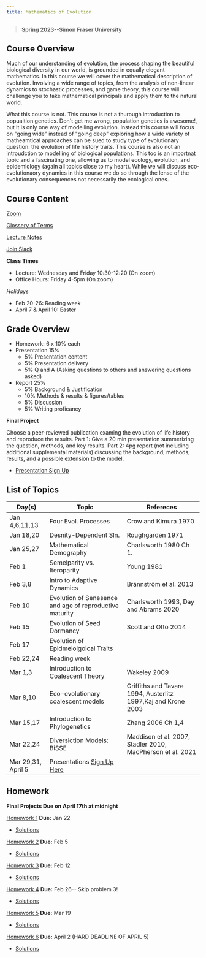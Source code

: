 ```yaml
---
title: Mathematics of Evolution
---
```


> **Spring 2023--Simon Fraser University**

## Course Overview
Much of our understanding of evolution, the process shaping the beautiful biological diversity in our world, is grounded in equally elegant mathematics.  In this course we will cover the mathematical description of evolution. Involving a wide range of topics, from the analysis of non-linear dynamics to stochastic processes, and game theory, this course will challenge you to take mathematical principals and apply them to the natural world. 

What this course is not.  This course is not a thurough introduction to popualtion genetics.  Don't get me wrong, population genetics is awesome!, but it is only one way of modelling evolution.  Instead this course will focus on "going wide" instead of "going deep" exploring how a wide variety of matheamtical approaches can be sued to study type of evolutionary question: the evolution of life history traits.  This course is also not an introudction to modelling of biological populations.  This too is an importnat topic and a fascinating one, allowing us to model ecology, evolution, and epidemiology (again all topics close to my heart).  While we will discuss eco-evolutionaory dynamics in this course we do so through the lense of the evolutionary consequences not necessarily the ecological ones.

## Course Content

[Zoom](https://sfu.zoom.us/j/81781685384?pwd=b2EzYUpRUGYyaVozdkhLRmFlT2F5QT09)

[Glossery of Terms](Glossary.md)

[Lecture Notes](LectureNotes.md)

[Join Slack](https://join.slack.com/t/slack-vuf7711/shared_invite/zt-1m28aiup1-mxpYT7olACPKIUB~dggRmw)

**Class Times**
- Lecture: Wednesday and Friday 10:30-12:20 (On zoom)
- Office Hours: Friday 4-5pm (On zoom)

*Holidays*
- Feb 20-26: Reading week
- April 7 & April 10: Easter

## Grade Overview

- Homework: 6 x 10% each
- Presentation 15%
  - 5% Presentation content
  - 5% Presentation delivery
  - 5% Q and A (Asking questions to others and answering questions asked)
- Report 25% 
  - 5% Background & Justification
  - 10% Methods & results & figures/tables
  - 5% Discussion
  - 5% Writing proficancy

**Final Project**

Choose a peer-reviewed publication examing the evolution of life history and reproduce the results. Part 1: Give a 20 min presentation summerizing the question, methods, and key results.  Part 2: 4pg report (not including additional supplemental materials) discussing the background, methods, results, and a possible extension to the model.

- [Presentation Sign Up](https://docs.google.com/spreadsheets/d/11YHpdu2ibBtqsRmSAPjM6vY0d3mlz9uo-QD0LrYlDiE/edit?usp=sharing)

## List of Topics

|Day(s)| Topic       	| Refereces		|
|---| ----------- 	|  -----------	|
|Jan 4,6,11,13| Four Evol. Processes| Crow and Kimura 1970|
|Jan 18,20| Desnity-Dependent Sln. |Roughgarden 1971       	|
|Jan 25,27| Mathematical Demography|Charlsworth 1980 Ch 1. |
|Feb 1| Semelparity vs. Iteroparity |Young 1981|
|Feb 3,8| Intro to Adaptive Dynamics |Brännström et al. 2013|
|Feb 10| Evolution of Senesence and age of reproductive maturity |Charlsworth 1993, Day and Abrams 2020|
|Feb 15| Evolution of Seed Dormancy| Scott and Otto 2014|
|Feb 17|Evolution of Epidmeiolgoical Traits||
|Feb 22,24|Reading week||
|Mar 1,3|Introduction to Coalescent Theory| Wakeley 2009|
|Mar 8,10|Eco-evolutionary coalescent models|Griffiths and Tavare 1994, Austerlitz 1997,Kaj and Krone 2003|
|Mar 15,17|Introduction to Phylogenetics|Zhang 2006 Ch 1,4|
|Mar 22,24|Diversiction Models: BiSSE|Maddison et al. 2007, Stadler 2010, MacPherson et al. 2021|
|Mar 29,31, April 5|Presentations [Sign Up Here](https://docs.google.com/spreadsheets/d/11YHpdu2ibBtqsRmSAPjM6vY0d3mlz9uo-QD0LrYlDiE/edit?usp=sharing)||

## Homework 

**Final Projects Due on April 17th at midnight**

[Homework 1](APMA990_HW1.pdf) **Due:** Jan 22
- [Solutions](https://drive.google.com/file/d/1w6lEmHe00G8osYG7aWLkv95xabhagQXj/view?usp=share_link)

[Homework 2](APMA990_HW2.pdf) **Due:** Feb 5
- [Solutions](https://drive.google.com/file/d/10U07VvGm1A4ktUazXlY05meG0y62WDQB/view?usp=share_link)

[Homework 3](APMA990_HW3.pdf) **Due:** Feb 12
- [Solutions](https://drive.google.com/file/d/1o1awCjLCfU6KNxEdsltAGpVRtkQJFXoC/view?usp=share_link)

[Homework 4](APMA990_HW4.pdf) **Due:** Feb 26-- Skip problem 3!
- [Solutions](https://drive.google.com/file/d/1SicHjJaLPgoAe0Mcz3l6NoIBEwVGjHmh/view?usp=share_link)

[Homework 5](APMA990_HW5.pdf) **Due:** Mar 19
- [Solutions](https://drive.google.com/file/d/19Uysz4p1NsT6dfIa7OsOOJlxitEZgrPh/view?usp=share_link)

[Homework 6](APMA990_HW6.pdf) **Due:** April 2 (HARD DEADLINE OF APRIL 5)
- [Solutions](https://drive.google.com/file/d/1eZfYH1l2Zn2P5DaBTCDaON2IsOETHtAo/view?usp=share_link)

